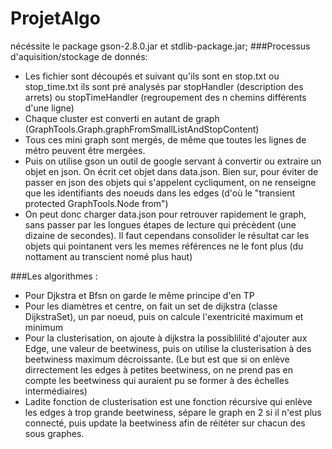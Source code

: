 # ProjetAlgo
nécéssite le package gson-2.8.0.jar et stdlib-package.jar;
###Processus d'aquisition/stockage de donnés:
- Les fichier sont découpés et suivant qu'ils sont en stop.txt ou stop_time.txt ils sont pré analysés par stopHandler (description des arrets) ou stopTimeHandler (regroupement des n chemins différents d'une ligne)
- Chaque cluster est converti en autant de graph (GraphTools.Graph.graphFromSmallListAndStopContent)
- Tous ces mini graph sont mergés, de même que toutes les lignes de métro peuvent être mergées.
- Puis on utilise gson un outil de google servant à convertir ou extraire un objet en json. On écrit cet objet dans data.json. Bien sur, pour éviter de passer en json des objets qui s'appelent cycliqument, on ne renseigne que les identifiants des noeuds dans les edges (d'où le "transient protected GraphTools.Node from")
- On peut donc charger data.json pour retrouver rapidement le graph, sans passer par les longues étapes de lecture qui précèdent (une dizaine de secondes). Il faut cependans consolider le résultat car les objets qui pointanent vers les memes références ne le font plus (du nottament au transcient nomé plus haut)
 
###Les algorithmes :
- Pour Djkstra et Bfsn on garde le même principe d'en TP
- Pour les diamètres et centre, on fait un set de dijkstra (classe DijkstraSet), un par noeud, puis on calcule l'exentricité maximum et minimum
- Pour la clusterisation, on ajoute à dijkstra la possiblilité d'ajouter aux Edge, une valeur de beetwiness, puis on utilise la clusterisation à des beetwiness maximum décroissante. (Le but est que si on enlève dirrectement les edges à petites beetwiness, on ne prend pas en compte les beetwiness qui auraient pu se former à des échelles intermédiaires)
- Ladite fonction de clusterisation est une fonction récursive qui enlève les edges à trop grande beetwiness, sépare le graph en 2 si il n'est plus connecté, puis update la beetwiness afin de réitéter sur chacun des sous graphes.